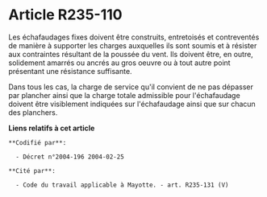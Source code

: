 # Article R235-110

Les échafaudages fixes doivent être construits, entretoisés et contreventés de manière à supporter les charges auxquelles ils
sont soumis et à résister aux contraintes résultant de la poussée du vent. Ils doivent être, en outre, solidement amarrés ou
ancrés au gros oeuvre ou à tout autre point présentant une résistance suffisante.

Dans tous les cas, la charge de service qu'il convient de ne pas dépasser par plancher ainsi que la charge totale admissible
pour l'échafaudage doivent être visiblement indiquées sur l'échafaudage ainsi que sur chacun des planchers.

**Liens relatifs à cet article**

	**Codifié par**:

	  - Décret n°2004-196 2004-02-25

	**Cité par**:

	  - Code du travail applicable à Mayotte. - art. R235-131 (V)
